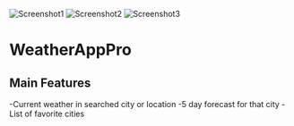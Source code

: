 ![Screenshot1](https://github.com/flashyhuckle/WeatherAppPro/tree/main/ReadmeScreenshots/ScreenshotLanding.png) ![Screenshot2](https://github.com/flashyhuckle/WeatherAppPro/tree/main/ReadmeScreenshots/ScreenshotForecast.png) ![Screenshot3](https://github.com/flashyhuckle/WeatherAppPro/tree/main/ReadmeScreenshots/ScreenshotFavorites.png)

# WeatherAppPro

## Main Features
-Current weather in searched city or location
-5 day forecast for that city
-List of favorite cities

